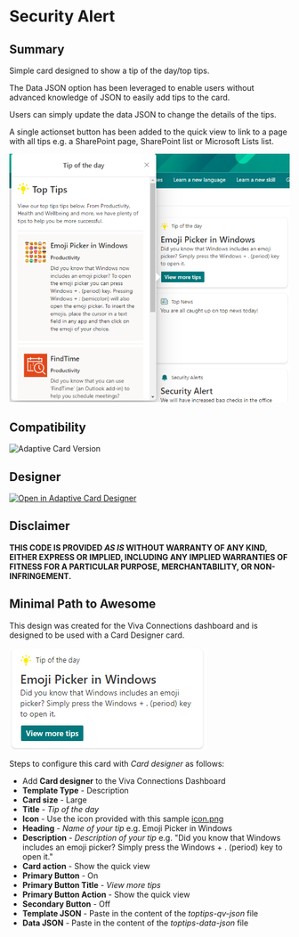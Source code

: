 # Security Alert

## Summary

Simple card designed to show a tip of the day/top tips. 

The Data JSON option has been leveraged to enable users without advanced knowledge of JSON to easily add tips to the card. 

Users can simply update the data JSON to change the details of the tips. 

A single actionset button has been added to the quick view to link to a page with all tips e.g. a SharePoint page, SharePoint list or Microsoft Lists list. 

![picture of the extension in action](assets/card.png)

## Compatibility

![Adaptive Card Version](https://img.shields.io/badge/Adaptive%20Card%20Version-1.3-green.svg)


## Designer

<p>
    <a href="https://adaptivecards.io/designer/index.html?card=https://raw.githubusercontent.com/alexc-MSFT/viva-connections-cards/main/samples/top-tips/toptips-qv-json.json&data=https://raw.githubusercontent.com/alexc-MSFT/viva-connections-cards/main/samples/top-tips/toptips-data-json.json">
        <img src="https://raw.githubusercontent.com/pnp/AdaptiveCards-Templates/main/assets/btn-open-in-designer.png" alt="Open in Adaptive Card Designer" />
    </a>
</p>

## Disclaimer
**THIS CODE IS PROVIDED *AS IS* WITHOUT WARRANTY OF ANY KIND, EITHER EXPRESS OR IMPLIED, INCLUDING ANY IMPLIED WARRANTIES OF FITNESS FOR A PARTICULAR PURPOSE, MERCHANTABILITY, OR NON-INFRINGEMENT.**

## Minimal Path to Awesome

This design was created for the Viva Connections dashboard and is designed to be used with a Card Designer card.

![picture of the card in action](assets/dashboard-card.png)

Steps to configure this card with *Card designer* as follows:

- Add **Card designer** to the Viva Connections Dashboard
- **Template Type** - Description
- **Card size** - Large
- **Title** - *Tip of the day*
- **Icon** - Use the icon provided with this sample [icon.png](assets/icon.png)
- **Heading** - *Name of your tip* e.g. Emoji Picker in Windows
- **Description** - *Description of your tip* e.g. "Did you know that Windows includes an emoji picker? Simply press the Windows + . (period) key to open it." 
- **Card action** - Show the quick view
- **Primary Button** - On
- **Primary Button Title** - *View more tips*
- **Primary Button Action** - Show the quick view
- **Secondary Button** - Off
- **Template JSON** - Paste in the content of the *toptips-qv-json* file
- **Data JSON** - Paste in the content of the *toptips-data-json* file
